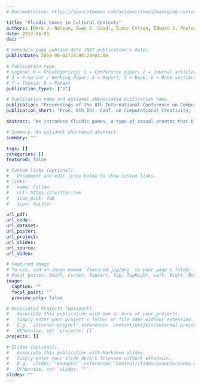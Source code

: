 ```yaml
---
# Documentation: https://sourcethemes.com/academic/docs/managing-content/

title: "Fluidic Games in Cultural Contexts"
authors: [Mark J. Nelson, Swen E. Gaudl, Simon Colton, Edward J. Powley, Blanca Perez Ferrer, Rob Saunders, Peter Ivey, Michael Cook]
date: 2017-06-01
doi: ""

# Schedule page publish date (NOT publication's date).
publishDate: 2019-06-02T18:04:23+01:00

# Publication type.
# Legend: 0 = Uncategorized; 1 = Conference paper; 2 = Journal article;
# 3 = Preprint / Working Paper; 4 = Report; 5 = Book; 6 = Book section;
# 7 = Thesis; 8 = Patent
publication_types: ["1"]

# Publication name and optional abbreviated publication name.
publication: "Proceedings of the 8th International Conference on Computational Creativity, Georgia Tech, USA, 175–182"
publication_short: "Proc. 8th Int. Conf. on Computational Creativity, 175–182"

abstract: "We introduce fluidic games, a type of casual creator that blends game play and game design. Fluidic games have a core of built-in games that anchor a space of de- sign possibilities around them, and encourage players to alternate between playing specific games and play- ing with the design space. Our Gamika Technology platform supports fluidic games on mobile devices, and we have thus far built three of them. In doing so, we have found that even for simple games, fluidic games require computational creativity support. This takes several forms intended to keep design sessions play- ful and fast-moving, including automated game design used as a form of brainstorming, mixed-initiative co- creative design to ease design-space navigation, and au- tomated game playing to evaluate game dynamics. Fi- nally, we have exhibited this fluidic-games concept in three distinct cultural settings: a series of rapid game jams lasting 1–2 hours each, an in-progress semester- long enrichment course with a local school, and an art installation that foregrounds an autonomous version of the system exploring a fluidic game on its own, at least if the audience will allow it to do so."

# Summary. An optional shortened abstract.
summary: ""

tags: []
categories: []
featured: false

# Custom links (optional).
#   Uncomment and edit lines below to show custom links.
# links:
# - name: Follow
#   url: https://twitter.com
#   icon_pack: fab
#   icon: twitter

url_pdf:
url_code:
url_dataset:
url_poster:
url_project:
url_slides:
url_source:
url_video:

# Featured image
# To use, add an image named `featured.jpg/png` to your page's folder. 
# Focal points: Smart, Center, TopLeft, Top, TopRight, Left, Right, BottomLeft, Bottom, BottomRight.
image:
  caption: ""
  focal_point: ""
  preview_only: false

# Associated Projects (optional).
#   Associate this publication with one or more of your projects.
#   Simply enter your project's folder or file name without extension.
#   E.g. `internal-project` references `content/project/internal-project/index.md`.
#   Otherwise, set `projects: []`.
projects: []

# Slides (optional).
#   Associate this publication with Markdown slides.
#   Simply enter your slide deck's filename without extension.
#   E.g. `slides: "example"` references `content/slides/example/index.md`.
#   Otherwise, set `slides: ""`.
slides: ""
---
```


